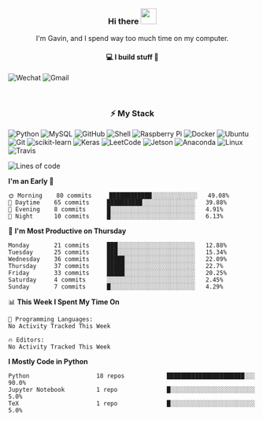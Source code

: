 <h3 align="center"> Hi there <img src="https://raw.githubusercontent.com/ShahriarShafin/ShahriarShafin/main/Assets/handshake.gif" height="32px"></h3>

<p align="center">
I'm Gavin, and I spend way too much time on my computer.
</p>

<h4 align="center">
💻 I build stuff 🌱 </a>
</h4>

![Wechat](https://img.shields.io/badge/-gavingsf-07C160?style=flat-square&logo=WeChat&logoColor=white)
![Gmail](https://img.shields.io/badge/-gavin.heidenreich-D14836?style=flat-square&logo=Gmail&logoColor=white)


<br/>
<h3 align="center">
⚡ My Stack
</h3>

![Python](https://img.shields.io/badge/-Python-black?style=flat-square&logo=Python)
![MySQL](https://img.shields.io/badge/-MySQL-black?style=flat-square&logo=mysql)
![GitHub](https://img.shields.io/badge/-GitHub-181717?style=flat-square&logo=github)
![Shell](https://img.shields.io/badge/-shell-5391FE?style=flat-square&logo=PowerShell&logoColor=white)
![Raspberry Pi](https://img.shields.io/badge/-Raspberry%20Pi-C51A4A?style=flat-square&logo=Raspberry-Pi)
![Docker](https://img.shields.io/badge/-Docker-black?style=flat-square&logo=docker)
![Ubuntu](https://img.shields.io/badge/-Ubuntu-772953?style=flat-square&logo=Ubuntu&logoColor=white)
![Git](https://img.shields.io/badge/-Git-F44D27?style=flat-square&logo=Git&logoColor=white)
![scikit-learn](https://img.shields.io/badge/-scikitlearn-000000?style=flat-square&logo=scikit-learn)
![Keras](https://img.shields.io/badge/-Keras-D00000?style=flat-square&logo=keras)
![LeetCode](https://img.shields.io/badge/-LeetCode-000000?style=flat-square&logo=LeetCode)
![Jetson](https://img.shields.io/badge/-Jetson-76B900?style=flat-square&logo=Nvidia&logoColor=white)
![Anaconda](https://img.shields.io/badge/-Anaconda-44A833?style=flat-square&logo=Anaconda&logoColor=white)
![Linux](https://img.shields.io/badge/-Linux-FCC264?style=flat-square&logo=Linux&logoColor=black)
![Travis](https://img.shields.io/badge/-TravisCI-3EAAAF?style=flat-square&logo=travis-ci&logoColor=white)




<!--START_SECTION:waka-->
![Lines of code](https://img.shields.io/badge/From%20Hello%20World%20I%27ve%20Written-11534%20lines%20of%20code-blue)

**I'm an Early 🐤** 

```text
🌞 Morning    80 commits     ████████████░░░░░░░░░░░░░   49.08% 
🌆 Daytime    65 commits     ██████████░░░░░░░░░░░░░░░   39.88% 
🌃 Evening    8 commits      █░░░░░░░░░░░░░░░░░░░░░░░░   4.91% 
🌙 Night      10 commits     █░░░░░░░░░░░░░░░░░░░░░░░░   6.13%

```
📅 **I'm Most Productive on Thursday** 

```text
Monday       21 commits     ███░░░░░░░░░░░░░░░░░░░░░░   12.88% 
Tuesday      25 commits     ███░░░░░░░░░░░░░░░░░░░░░░   15.34% 
Wednesday    36 commits     █████░░░░░░░░░░░░░░░░░░░░   22.09% 
Thursday     37 commits     █████░░░░░░░░░░░░░░░░░░░░   22.7% 
Friday       33 commits     █████░░░░░░░░░░░░░░░░░░░░   20.25% 
Saturday     4 commits      ░░░░░░░░░░░░░░░░░░░░░░░░░   2.45% 
Sunday       7 commits      █░░░░░░░░░░░░░░░░░░░░░░░░   4.29%

```


📊 **This Week I Spent My Time On** 

```text
💬 Programming Languages: 
No Activity Tracked This Week

🔥 Editors: 
No Activity Tracked This Week

```

**I Mostly Code in Python** 

```text
Python                   18 repos            ██████████████████████░░░   90.0% 
Jupyter Notebook         1 repo              █░░░░░░░░░░░░░░░░░░░░░░░░   5.0% 
TeX                      1 repo              █░░░░░░░░░░░░░░░░░░░░░░░░   5.0%

```



<!--END_SECTION:waka-->

